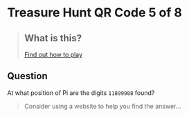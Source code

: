 

# Treasure Hunt QR Code 5 of 8

> ## What is this?
>
> [Find out how to play](https://hackaway.hexe.uk/)

## Question

At what position of Pi are the digits `11899988` found?

> Consider using a website to help you find the answer...
